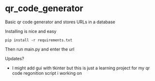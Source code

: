 # qr_code_generator
Basic qr code generator and stores URLs in a database

Installing is nice and easy

```
pip install -r requirements.txt
```

Then run main.py and enter the url

Updates?
- I might add gui with tkinter but this is just a learning project for my qr code regonition script i working on
